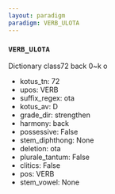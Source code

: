 ```yaml
---
layout: paradigm
paradigm: VERB_ULOTA
---
```

### ` VERB_ULOTA `

Dictionary class72 back 0~k o
* kotus_tn: 72
* upos: VERB
* suffix_regex: ota
* kotus_av: D
* grade_dir: strengthen
* harmony: back
* possessive: False
* stem_diphthong: None
* deletion: ota
* plurale_tantum: False
* clitics: False
* pos: VERB
* stem_vowel: None
